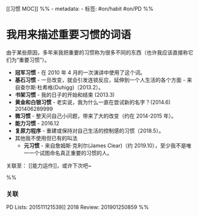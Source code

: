 [[习惯 MOC]]
%% - metadata:
	- 标签: #on/habit #on/PD %%
# 我用来描述重要习惯的词语
由于某些原因，多年来我把重要的习惯称为很多不同的东西（也许我应该直接称它们为“重要习惯”）。

- **冠军习惯** - 在 2010 年 4 月的一次演讲中使用了这个词。
- **基石习惯** - 一旦改变，就会引发连锁反应，延伸到一个人生活的各个方面 - 来自查尔斯·杜希格(Duhigg)（2013.2）。
- **书架习惯** - 我的日子的开始和结束 (2013.3)
- **黄金和白银习惯** - 老实说，我为什么一直在尝试新的名字？(2014.6) 201406289999
- **微习惯** - 整天问自己小问题，带来了大的改变（约在 2014-2015 年）。
- **能力习惯** - 2016.12
- **复原力程序** - 重建或保持对自己生活的控制感的习惯（2018.5）。
- 其他我不使用但已有的叫法
	- **元习惯** - 来自詹姆斯·克利尔(James Clear)（约 2019.10），至少我不是唯一一个试图命名真正重要的习惯的人。

关联至： [[能力运作]]，或许下次吧~

%%
### 关联
PD Lists: 201511121539]] 
2018 Review: 201901250859
%%